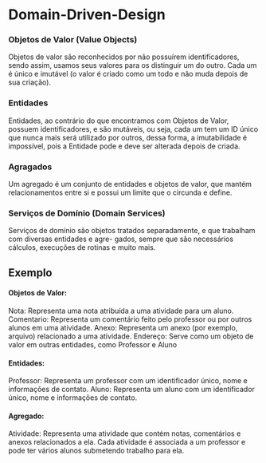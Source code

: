 # Domain-Driven-Design

### Objetos de Valor (Value Objects)
Objetos de valor são reconhecidos por não possuírem identificadores,
sendo assim, usamos seus valores para os distinguir um do outro. Cada um
é único e imutável (o valor é criado como um todo e não muda depois de
sua criação).

### Entidades
Entidades, ao contrário do que encontramos com Objetos de Valor, possuem identificadores, e são mutáveis,
ou seja, cada um tem um ID único que nunca mais será utilizado por outros, dessa forma, a imutabilidade é
impossível, pois a Entidade pode e deve ser alterada depois de criada.

### Agragados
Um agregado é um conjunto de entidades e objetos de valor, que mantém relacionamentos entre si e possui
um limite que o circunda e define.


### Serviços de Domínio (Domain Services)
Serviços de domínio são objetos tratados separadamente, e que trabalham com diversas entidades e agre-
gados, sempre que são necessários cálculos, execuções de rotinas e muito mais.

## Exemplo

#### Objetos de Valor:
Nota: Representa uma nota atribuída a uma atividade para um aluno.
Comentario: Representa um comentário feito pelo professor ou por outros alunos em uma atividade.
Anexo: Representa um anexo (por exemplo, arquivo) relacionado a uma atividade.
Endereço: Serve como um objeto de valor em outras entidades, como Professor e Aluno

#### Entidades:
Professor: Representa um professor com um identificador único, nome e informações de contato.
Aluno: Representa um aluno com um identificador único, nome e informações de contato.

#### Agregado:
Atividade: Representa uma atividade que contém notas, comentários e anexos relacionados a ela. Cada atividade é associada a um professor e pode ter vários alunos submetendo trabalho para ela.



